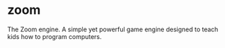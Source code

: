 # zoom
The Zoom engine. A simple yet powerful game engine designed to teach kids how to program computers.
